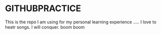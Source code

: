 # GITHUBPRACTICE
This is the repo I am using for my personal learning experience .....
I love to heatr songs.
I will conquer.
boom boom